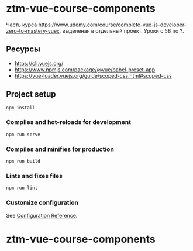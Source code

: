 # ztm-vue-course-components

Часть курса https://www.udemy.com/course/complete-vue-js-developer-zero-to-mastery-vuex, выделеная в отдельный проект. Уроки с 58 по ?.

## Ресурсы
- https://cli.vuejs.org/
- https://www.npmjs.com/package/@vue/babel-preset-app
- https://vue-loader.vuejs.org/guide/scoped-css.html#scoped-css


## Project setup
```
npm install
```

### Compiles and hot-reloads for development
```
npm run serve
```

### Compiles and minifies for production
```
npm run build
```

### Lints and fixes files
```
npm run lint
```

### Customize configuration
See [Configuration Reference](https://cli.vuejs.org/config/).
# ztm-vue-course-components
